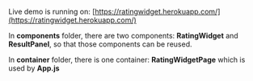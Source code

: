 Live demo is running on:
[https://ratingwidget.herokuapp.com/](https://ratingwidget.herokuapp.com/)

In **components** folder, there are two components: **RatingWidget** and **ResultPanel**, so that those components can be reused.

In **container** folder, there is one container: **RatingWidgetPage** which is used by **App.js**
